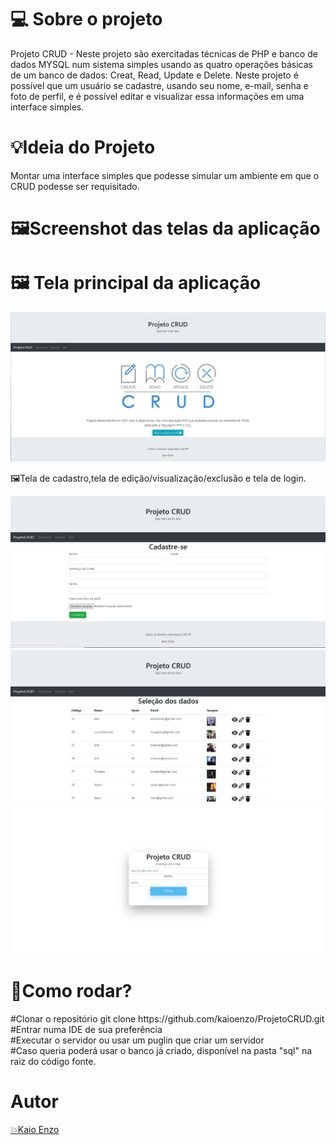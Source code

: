 <h1>💻 Sobre o projeto </h1>
Projeto CRUD - Neste projeto são exercitadas técnicas de PHP e banco de dados MYSQL num sistema simples usando as quatro operações básicas de um banco de dados: Creat, Read, Update e Delete. Neste projeto é possível que um usuário se cadastre, usando seu nome, e-mail, senha e foto de perfil, e é possível editar e visualizar essa informações em uma interface simples.
 <h1>💡Ideia do Projeto</h1>
Montar uma interface simples que podesse simular um ambiente em que o CRUD podesse ser requisitado.
<div >
 <h1>🖼️Screenshot das telas da aplicação</h1>
</div>
<h1>🖼️ Tela principal da aplicação</h1>
<img src='https://github.com/kaioenzo/ProjetoCRUD/blob/master/assets/home-crud.png'>
<p>🖼️Tela de cadastro,tela de edição/visualização/exclusão e tela de login. </p>
<img src='https://github.com/kaioenzo/ProjetoCRUD/blob/master/assets/cadastro-crud.png'>
<img src='https://github.com/kaioenzo/ProjetoCRUD/blob/master/assets/selecao-crud.png'>
<img src='https://github.com/kaioenzo/ProjetoCRUD/blob/master/assets/login-crud.png'>
<h1>👷Como rodar?</h1>
<p>
#Clonar o repositório
git clone https://github.com/kaioenzo/ProjetoCRUD.git<br>
#Entrar numa IDE de sua preferência <br>
#Executar o servidor ou usar um puglin que criar um servidor<br>
#Caso queria poderá usar o banco já criado, disponível na pasta "sql" na raiz do código fonte.
 </p>
<h1><strong>Autor</strong></h1>
<a href="https://github.com/kaioenzo/"<p>💥Kaio Enzo</p>


